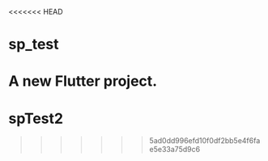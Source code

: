 <<<<<<< HEAD
# sp_test

A new Flutter project.
=======
# spTest2
>>>>>>> 5ad0dd996efd10f0df2bb5e4f6fae5e33a75d9c6
